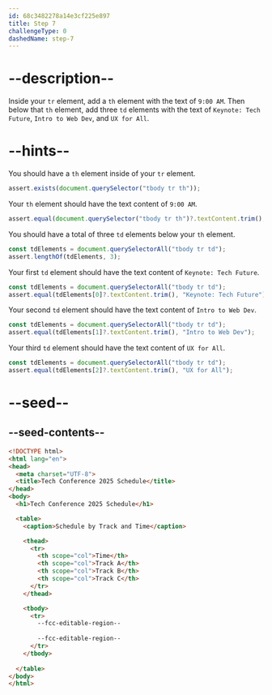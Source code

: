 ```yaml
---
id: 68c3482278a14e3cf225e897
title: Step 7
challengeType: 0
dashedName: step-7
---
```


# --description--

Inside your `tr` element, add a `th` element with the text of `9:00 AM`. Then below that `th` element, add three `td` elements with the text of `Keynote: Tech Future`, `Intro to Web Dev`, and `UX for All`. 

# --hints--

You should have a `th` element inside of your `tr` element.

```js
assert.exists(document.querySelector("tbody tr th"));
```

Your `th` element should have the text content of `9:00 AM`.

```js
assert.equal(document.querySelector("tbody tr th")?.textContent.trim(), "9:00 AM");
```

You should have a total of three `td` elements below your `th` element.

```js
const tdElements = document.querySelectorAll("tbody tr td");
assert.lengthOf(tdElements, 3);
```

Your first `td` element should have the text content of `Keynote: Tech Future`.

```js
const tdElements = document.querySelectorAll("tbody tr td");
assert.equal(tdElements[0]?.textContent.trim(), "Keynote: Tech Future");
```

Your second `td` element should have the text content of `Intro to Web Dev`.

```js
const tdElements = document.querySelectorAll("tbody tr td");
assert.equal(tdElements[1]?.textContent.trim(), "Intro to Web Dev");
``` 

Your third `td` element should have the text content of `UX for All`.

```js
const tdElements = document.querySelectorAll("tbody tr td");
assert.equal(tdElements[2]?.textContent.trim(), "UX for All");
``` 

# --seed--

## --seed-contents--

```html
<!DOCTYPE html>
<html lang="en">
<head>
  <meta charset="UTF-8">
  <title>Tech Conference 2025 Schedule</title>
</head>
<body>
  <h1>Tech Conference 2025 Schedule</h1>

  <table>
    <caption>Schedule by Track and Time</caption>

    <thead>
      <tr>
        <th scope="col">Time</th>
        <th scope="col">Track A</th>
        <th scope="col">Track B</th>
        <th scope="col">Track C</th>
      </tr>
    </thead>

    <tbody>
      <tr>
        --fcc-editable-region--
        
        --fcc-editable-region--
      </tr>
    </tbody>
    
  </table>
</body>
</html>
```

